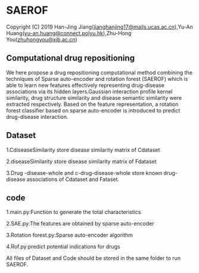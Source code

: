 SAEROF
===


Copyright (C) 2019 Han-Jing Jiang(jianghanjing17@mails.ucas.ac.cn),Yu-An Huang(yu-an.huang@connect.polyu.hk),Zhu-Hong You(zhuhongyou@xjb.ac.cn)

Computational drug repositioning
---
We here propose a drug repositioning computational method combining the techniques of Sparse auto-encoder and rotation forest (SAEROF) which is able to learn new features effectively representing drug-disease associations via its hidden layers.Gaussian interaction profile kernel similarity, drug structure similarity and disease semantic similarity were extracted respectively. Based on the feature representation, a rotation forest classifier based on sparse auto-encoder is introduced to predict drug-disease interaction. 

Dataset
---
1.CdiseaseSimilarity store disease similarity matrix of Cdataset

2.diseaseSimilarity store disease similarity matrix of Fdataset

3.Drug -disease-whole and c-drug-disease-whole store known drug-disease associations of Cdataset and Fataset.

code
---
1.main.py:Function to generate the total characteristics

2.SAE.py:The features are obtained by sparse auto-encoder

3.Rotation forest.py:Sparse auto-encoder algorithm

4.Rof.py:predict potential indications for drugs


All files of Dataset and Code should be stored in the same folder to run SAEROF.
